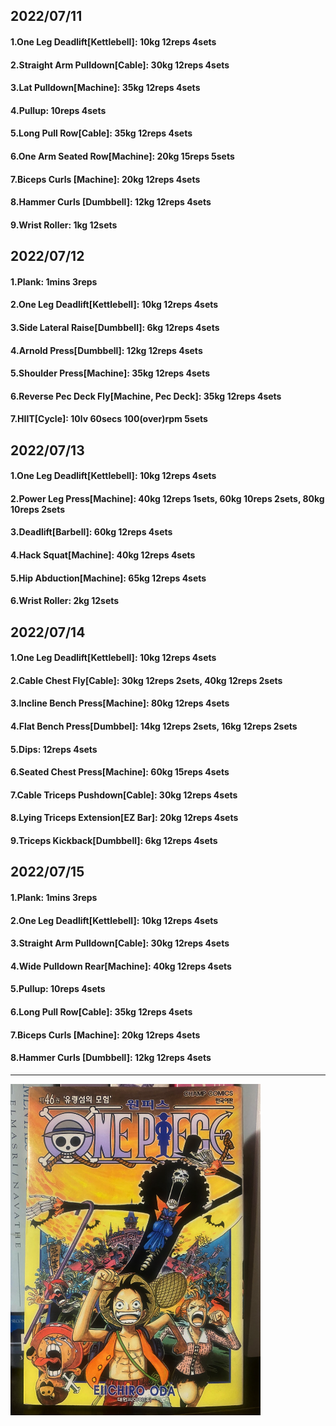 ## 2022/07/11
#### 1.One Leg Deadlift\[Kettlebell\]: 10kg 12reps 4sets
#### 2.Straight Arm Pulldown\[Cable\]: 30kg 12reps 4sets
#### 3.Lat Pulldown\[Machine\]: 35kg 12reps 4sets
#### 4.Pullup: 10reps 4sets
#### 5.Long Pull Row\[Cable\]: 35kg 12reps 4sets
#### 6.One Arm Seated Row\[Machine\]: 20kg 15reps 5sets
#### 7.Biceps Curls \[Machine\]: 20kg 12reps 4sets
#### 8.Hammer Curls \[Dumbbell\]: 12kg 12reps 4sets
#### 9.Wrist Roller: 1kg 12sets

## 2022/07/12
#### 1.Plank: 1mins 3reps
#### 2.One Leg Deadlift\[Kettlebell\]: 10kg 12reps 4sets
#### 3.Side Lateral Raise\[Dumbbell\]: 6kg 12reps 4sets
#### 4.Arnold Press\[Dumbbell\]: 12kg 12reps 4sets
#### 5.Shoulder Press\[Machine\]: 35kg 12reps 4sets
#### 6.Reverse Pec Deck Fly\[Machine, Pec Deck\]: 35kg 12reps 4sets
#### 7.HIIT\[Cycle\]: 10lv 60secs 100(over)rpm 5sets

## 2022/07/13
#### 1.One Leg Deadlift\[Kettlebell\]: 10kg 12reps 4sets
#### 2.Power Leg Press\[Machine\]: 40kg 12reps 1sets, 60kg 10reps 2sets, 80kg 10reps 2sets  
#### 3.Deadlift\[Barbell\]: 60kg 12reps 4sets 
#### 4.Hack Squat\[Machine\]: 40kg 12reps 4sets
#### 5.Hip Abduction\[Machine\]: 65kg 12reps 4sets
#### 6.Wrist Roller: 2kg 12sets

## 2022/07/14
#### 1.One Leg Deadlift\[Kettlebell\]: 10kg 12reps 4sets
#### 2.Cable Chest Fly\[Cable\]: 30kg 12reps 2sets, 40kg 12reps 2sets
#### 3.Incline Bench Press\[Machine\]: 80kg 12reps 4sets
#### 4.Flat Bench Press\[Dumbbel\]: 14kg 12reps 2sets, 16kg 12reps 2sets  
#### 5.Dips: 12reps 4sets
#### 6.Seated Chest Press\[Machine\]: 60kg 15reps 4sets 
#### 7.Cable Triceps Pushdown\[Cable\]: 30kg 12reps 4sets
#### 8.Lying Triceps Extension\[EZ Bar\]: 20kg 12reps 4sets 
#### 9.Triceps Kickback\[Dumbbell\]: 6kg 12reps 4sets 

## 2022/07/15
#### 1.Plank: 1mins 3reps
#### 2.One Leg Deadlift\[Kettlebell\]: 10kg 12reps 4sets
#### 3.Straight Arm Pulldown\[Cable\]: 30kg 12reps 4sets
#### 4.Wide Pulldown Rear\[Machine\]: 40kg 12reps 4sets
#### 5.Pullup: 10reps 4sets
#### 6.Long Pull Row\[Cable\]: 35kg 12reps 4sets
#### 7.Biceps Curls \[Machine\]: 20kg 12reps 4sets
#### 8.Hammer Curls \[Dumbbell\]: 12kg 12reps 4sets

---


<img src='../_resources/__046.png' width='400px' />
